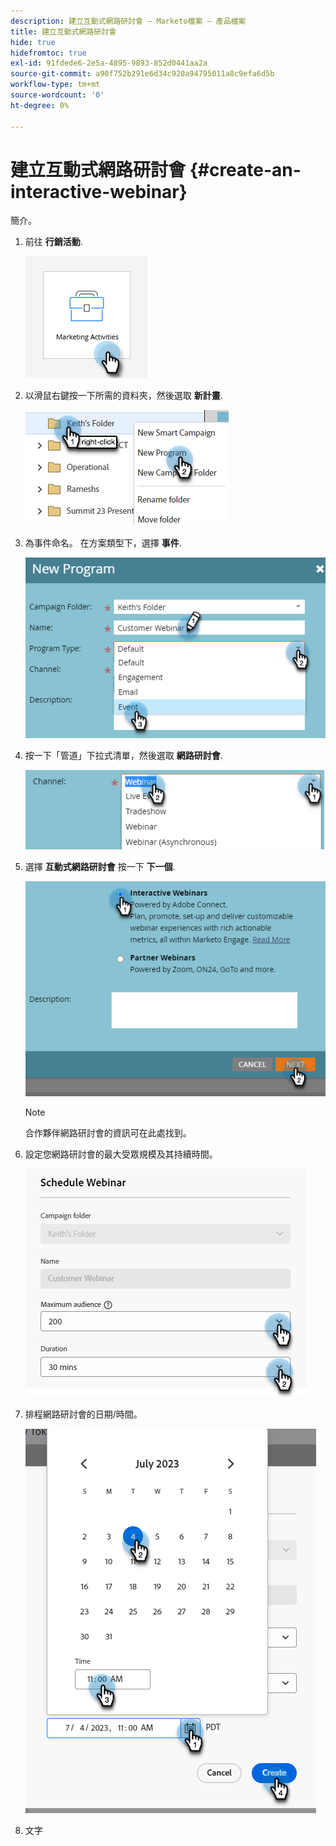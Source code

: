 ```yaml
---
description: 建立互動式網路研討會 — Marketo檔案 — 產品檔案
title: 建立互動式網路研討會
hide: true
hidefromtoc: true
exl-id: 91fdede6-2e5a-4895-9893-852d0441aa2a
source-git-commit: a90f752b291e6d34c920a94795011a8c9efa6d5b
workflow-type: tm+mt
source-wordcount: '0'
ht-degree: 0%

---
```


# 建立互動式網路研討會 {#create-an-interactive-webinar}

簡介。

1. 前往 **行銷活動**.

   ![](assets/create-an-interactive-webinar-1.png)

1. 以滑鼠右鍵按一下所需的資料夾，然後選取 **新計畫**.

   ![](assets/create-an-interactive-webinar-2.png)

1. 為事件命名。 在方案類型下，選擇 **事件**.

   ![](assets/create-an-interactive-webinar-3.png)

1. 按一下「管道」下拉式清單，然後選取 **網路研討會**.

   ![](assets/create-an-interactive-webinar-4.png)

1. 選擇 **互動式網路研討會** 按一下 **下一個**.

   ![](assets/create-an-interactive-webinar-5.png)

   >[!NOTE]
   >
   >合作夥伴網路研討會的資訊可在此處找到。

1. 設定您網路研討會的最大受眾規模及其持續時間。

   ![](assets/create-an-interactive-webinar-6.png)

1. 排程網路研討會的日期/時間。

   ![](assets/create-an-interactive-webinar-7.png)

1. 文字
